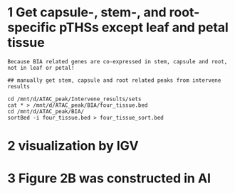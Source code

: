 # 1 Get capsule-, stem-, and root-specific pTHSs except leaf and petal tissue

```
Because BIA related genes are co-expressed in stem, capsule and root, not in leaf or petal!
```

```shell
## manually get stem, capsule and root related peaks from intervene results

cd /mnt/d/ATAC_peak/Intervene_results/sets
cat * > /mnt/d/ATAC_peak/BIA/four_tissue.bed
cd /mnt/d/ATAC_peak/BIA/
sortBed -i four_tissue.bed > four_tissue_sort.bed
```

# 2  visualization by IGV 



# 3 Figure 2B was constructed in AI